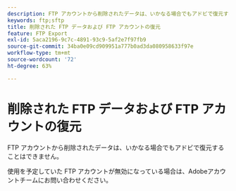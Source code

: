 ```yaml
---
description: FTP アカウントから削除されたデータは、いかなる場合でもアドビで復元することはできません。
keywords: ftp;sftp
title: 削除された FTP データおよび FTP アカウントの復元
feature: FTP Export
exl-id: 5aca2196-9c7c-4891-93c9-5af2e7f97fb9
source-git-commit: 34ba0e09cd909951a777b0ad3da080958633f97e
workflow-type: tm+mt
source-wordcount: '72'
ht-degree: 63%

---
```


# 削除された FTP データおよび FTP アカウントの復元

FTP アカウントから削除されたデータは、いかなる場合でもアドビで復元することはできません。

使用を予定していた FTP アカウントが無効になっている場合は、Adobeアカウントチームにお問い合わせください。
